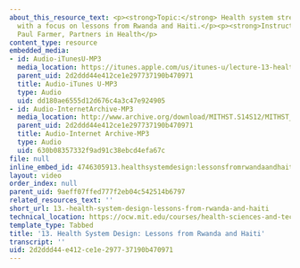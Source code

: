 ```yaml
---
about_this_resource_text: <p><strong>Topic:</strong> Health system strengthening,
  with a focus on lessons from Rwanda and Haiti.</p><p><strong>Instructor:</strong>
  Paul Farmer, Partners in Health</p>
content_type: resource
embedded_media:
- id: Audio-iTunesU-MP3
  media_location: https://itunes.apple.com/us/itunes-u/lecture-13-health-system-design/id586718710?i=127802312
  parent_uid: 2d2ddd44e412ce1e297737190b470971
  title: Audio-iTunes U-MP3
  type: Audio
  uid: dd180ae6555d12d676c4a3c47e924905
- id: Audio-InternetArchive-MP3
  media_location: http://www.archive.org/download/MITHST.S14S12/MITHST_S14S12_lec13.mp3
  parent_uid: 2d2ddd44e412ce1e297737190b470971
  title: Audio-Internet Archive-MP3
  type: Audio
  uid: 630b08357332f9ad91c38ebcd4efa67c
file: null
inline_embed_id: 4746305913.healthsystemdesign:lessonsfromrwandaandhaiti70180695
layout: video
order_index: null
parent_uid: 9aeff07ffed777f2eb04c542514b6797
related_resources_text: ''
short_url: 13.-health-system-design-lessons-from-rwanda-and-haiti
technical_location: https://ocw.mit.edu/courses/health-sciences-and-technology/hst-s14-health-information-systems-to-improve-quality-of-care-in-resource-poor-settings-spring-2012/lectures-and-videos/13.-health-system-design-lessons-from-rwanda-and-haiti
template_type: Tabbed
title: '13. Health System Design: Lessons from Rwanda and Haiti'
transcript: ''
uid: 2d2ddd44-e412-ce1e-2977-37190b470971
---
```

